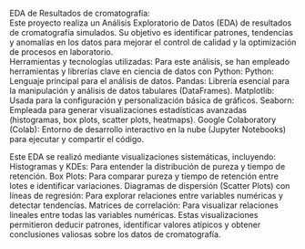 EDA de Resultados de cromatografía: <br>
Este proyecto realiza un Análisis Exploratorio de Datos (EDA) de resultados de cromatografía simulados. Su objetivo es identificar patrones, tendencias y anomalías en los datos para mejorar el control de calidad y la optimización de procesos en laboratorio. <br>
Herramientas y tecnologías utilizadas: Para este análisis, se han empleado herramientas y librerías clave en ciencia de datos con Python: 
Python: Lenguaje principal para el análisis de datos. 
Pandas: Librería esencial para la manipulación y análisis de datos tabulares (DataFrames). 
Matplotlib: Usada para la configuración y personalización básica de gráficos. 
Seaborn: Empleada para generar visualizaciones estadísticas avanzadas (histogramas, box plots, scatter plots, heatmaps). 
Google Colaboratory (Colab): Entorno de desarrollo interactivo en la nube (Jupyter Notebooks) para ejecutar y compartir el código. 

Este EDA se realizó mediante visualizaciones sistemáticas, incluyendo:
Histogramas y KDEs: Para entender la distribución de pureza y tiempo de retención. 
Box Plots: Para comparar pureza y tiempo de retención entre lotes e identificar variaciones. 
Diagramas de dispersión (Scatter Plots) con líneas de regresión: Para explorar relaciones entre variables numéricas y detectar tendencias. 
Matrices de correlación: Para visualizar relaciones lineales entre todas las variables numéricas. Estas visualizaciones permitieron deducir patrones, identificar valores atípicos y obtener conclusiones valiosas sobre los datos de cromatografía.
